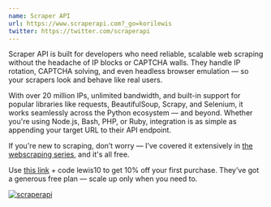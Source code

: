 ```yaml
---
name: Scraper API
url: https://www.scraperapi.com?_go=korilewis
twitter: https://twitter.com/scraperapi
---
```


Scraper API is built for developers who need reliable, scalable web scraping without the headache of IP blocks or CAPTCHA walls. They handle IP rotation, CAPTCHA solving, and even headless browser emulation — so your scrapers look and behave like real users.

With over 20 million IPs, unlimited bandwidth, and built-in support for popular libraries like requests, BeautifulSoup, Scrapy, and Selenium, it works seamlessly across the Python ecosystem — and beyond. Whether you're using Node.js, Bash, PHP, or Ruby, integration is as simple as appending your target URL to their API endpoint.

If you're new to scraping, don’t worry — I’ve covered it extensively in [the webscraping series](/series/web-scraping-techniques-with-python/), and it's all free.

Use [this link](https://www.scraperapi.com?via=lewis93) + code lewis10 to get 10% off your first purchase.
They’ve got a generous free plan — scale up only when you need to.

<a href="https://www.scraperapi.com?fpr=lewiskori" target="_blank" style="outline:none;border:none;"><img src="https://d2gdx5nv84sdx2.cloudfront.net/uploads/ssvxh57a/marketing_asset/banner/13644/Banner_9_-_1024x512_-_Frame_1.png" alt="scraperapi" border="0"/></a>

